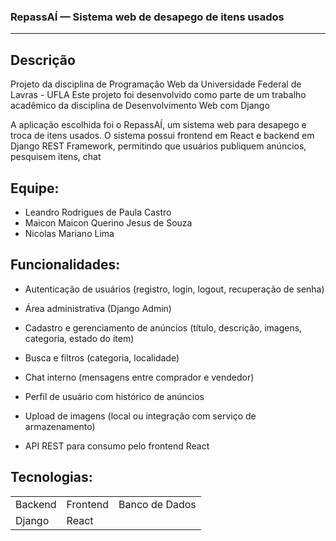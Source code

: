 ### RepassAÍ — Sistema web de desapego de itens usados
---
## Descrição
Projeto da disciplina de Programação Web da Universidade Federal de Lavras - UFLA
Este projeto foi desenvolvido como parte de um trabalho acadêmico da disciplina de Desenvolvimento Web com Django

A aplicação escolhida foi o RepassAÍ, um sistema web para desapego e troca de itens usados. 
O sistema possui frontend em React e backend em Django REST Framework, permitindo que usuários publiquem anúncios, pesquisem itens, chat

## Equipe:
  * Leandro Rodrigues de Paula Castro
  * Maicon Maicon Querino Jesus de Souza
  * Nicolas Mariano Lima

## Funcionalidades:

* Autenticação de usuários (registro, login, logout, recuperação de senha)

* Área administrativa (Django Admin)

* Cadastro e gerenciamento de anúncios (título, descrição, imagens, categoria, estado do item)

* Busca e filtros (categoria, localidade)

* Chat interno (mensagens entre comprador e vendedor)

* Perfil de usuário com histórico de anúncios

* Upload de imagens (local ou integração com serviço de armazenamento)

* API REST para consumo pelo frontend React

## Tecnologias:
<table>
  <tr>
    <td>Backend</td>
    <td>Frontend</td>
    <td>Banco de Dados</td>
   
  </tr>
  <tr>
    <td> Django </td>
    <td> React </td>
    <td>  </td>
  </tr>
</table>
